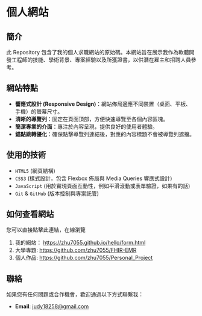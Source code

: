 # 個人網站

## 簡介
此 Repository 包含了我的個人求職網站的原始碼。本網站旨在展示我作為軟體開發工程師的技能、學術背景、專案經驗以及所獲證書，以供潛在雇主和招聘人員參考。

## 網站特點
* **響應式設計 (Responsive Design)**：網站佈局適應不同裝置（桌面、平板、手機）的螢幕尺寸。
* **清晰的導覽列**：固定在頁面頂部，方便快速導覽至各個內容區塊。
* **簡潔專業的介面**：專注於內容呈現，提供良好的使用者體驗。
* **錨點跳轉優化**：確保點擊導覽列連結後，對應的內容標題不會被導覽列遮擋。

## 使用的技術
* `HTML5` (網頁結構)
* `CSS3` (樣式設計，包含 Flexbox 佈局與 Media Queries 響應式設計)
* `JavaScript` (用於實現頁面互動性，例如平滑滾動或表單驗證，如果有的話)
* `Git` & `GitHub` (版本控制與專案託管)

## 如何查看網站
您可以直接點擊此連結，在線瀏覽
1.  我的網站：
https://zhu7055.github.io/hello/form.html
2.  大學專題:
https://github.com/zhu7055/FHIR-EMR
3.  個人作品:
https://github.com/zhu7055/Personal_Project

## 聯絡
如果您有任何問題或合作機會，歡迎通過以下方式聯繫我：
* **Email**: judy18258@gmail.com
